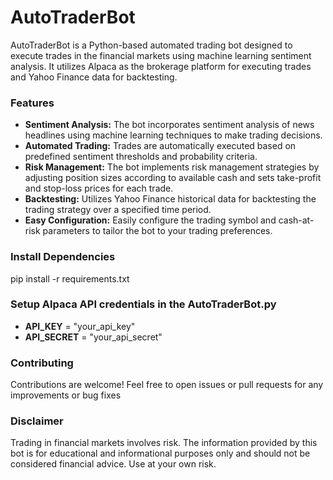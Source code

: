 # AutoTraderBot
AutoTraderBot is a Python-based automated trading bot designed to execute trades in the financial markets using machine learning sentiment analysis. It utilizes Alpaca as the brokerage platform for executing trades and Yahoo Finance data for backtesting.

### Features

- **Sentiment Analysis:** The bot incorporates sentiment analysis of news headlines using machine learning techniques to make trading decisions.
- **Automated Trading:** Trades are automatically executed based on predefined sentiment thresholds and probability criteria.
- **Risk Management:** The bot implements risk management strategies by adjusting position sizes according to available cash and sets take-profit and stop-loss prices for each trade.
- **Backtesting:** Utilizes Yahoo Finance historical data for backtesting the trading strategy over a specified time period.
- **Easy Configuration:** Easily configure the trading symbol and cash-at-risk parameters to tailor the bot to your trading preferences.

### Install Dependencies
pip install -r requirements.txt

### Setup Alpaca API credentials in the AutoTraderBot.py
- **API_KEY** = "your_api_key"
- **API_SECRET** = "your_api_secret"

### Contributing
Contributions are welcome! Feel free to open issues or pull requests for any improvements or bug fixes

### Disclaimer
Trading in financial markets involves risk. The information provided by this bot is for educational and informational purposes only and should not be considered financial advice. Use at your own risk.


